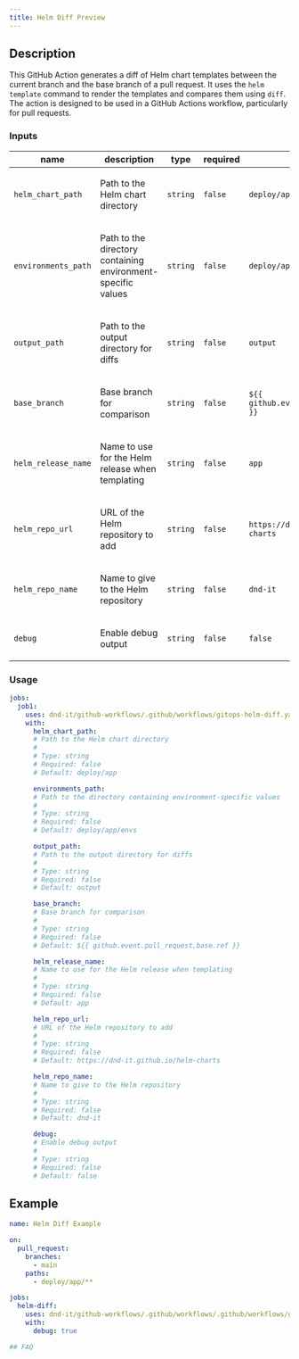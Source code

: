 ```yaml
---
title: Helm Diff Preview
---
```


## Description

This GitHub Action generates a diff of Helm chart templates between the current branch and the base branch of a pull request. It uses the `helm template` command to render the templates and compares them using `diff`. The action is designed to be used in a GitHub Actions workflow, particularly for pull requests.

<!-- action-docs-inputs source=".github/workflows/gitops-helm-diff.yaml" -->
### Inputs

| name | description | type | required | default |
| --- | --- | --- | --- | --- |
| `helm_chart_path` | <p>Path to the Helm chart directory</p> | `string` | `false` | `deploy/app` |
| `environments_path` | <p>Path to the directory containing environment-specific values</p> | `string` | `false` | `deploy/app/envs` |
| `output_path` | <p>Path to the output directory for diffs</p> | `string` | `false` | `output` |
| `base_branch` | <p>Base branch for comparison</p> | `string` | `false` | `${{ github.event.pull_request.base.ref }}` |
| `helm_release_name` | <p>Name to use for the Helm release when templating</p> | `string` | `false` | `app` |
| `helm_repo_url` | <p>URL of the Helm repository to add</p> | `string` | `false` | `https://dnd-it.github.io/helm-charts` |
| `helm_repo_name` | <p>Name to give to the Helm repository</p> | `string` | `false` | `dnd-it` |
| `debug` | <p>Enable debug output</p> | `string` | `false` | `false` |
<!-- action-docs-inputs source=".github/workflows/gitops-helm-diff.yaml" -->

<!-- action-docs-outputs source=".github/workflows/gitops-helm-diff.yaml" -->

<!-- action-docs-outputs source=".github/workflows/gitops-helm-diff.yaml" -->

<!-- action-docs-usage source=".github/workflows/gitops-helm-diff.yaml" project="dnd-it/github-workflows/.github/workflows/gitops-helm-diff.yaml" version="v2" -->
### Usage

```yaml
jobs:
  job1:
    uses: dnd-it/github-workflows/.github/workflows/gitops-helm-diff.yaml@v2
    with:
      helm_chart_path:
      # Path to the Helm chart directory
      #
      # Type: string
      # Required: false
      # Default: deploy/app

      environments_path:
      # Path to the directory containing environment-specific values
      #
      # Type: string
      # Required: false
      # Default: deploy/app/envs

      output_path:
      # Path to the output directory for diffs
      #
      # Type: string
      # Required: false
      # Default: output

      base_branch:
      # Base branch for comparison
      #
      # Type: string
      # Required: false
      # Default: ${{ github.event.pull_request.base.ref }}

      helm_release_name:
      # Name to use for the Helm release when templating
      #
      # Type: string
      # Required: false
      # Default: app

      helm_repo_url:
      # URL of the Helm repository to add
      #
      # Type: string
      # Required: false
      # Default: https://dnd-it.github.io/helm-charts

      helm_repo_name:
      # Name to give to the Helm repository
      #
      # Type: string
      # Required: false
      # Default: dnd-it

      debug:
      # Enable debug output
      #
      # Type: string
      # Required: false
      # Default: false
```
<!-- action-docs-usage source=".github/workflows/gitops-helm-diff.yaml" project="dnd-it/github-workflows/.github/workflows/gitops-helm-diff.yaml" version="v2" -->

## Example

```yaml
name: Helm Diff Example

on:
  pull_request:
    branches:
      - main
    paths:
      - deploy/app/**

jobs:
  helm-diff:
    uses: dnd-it/github-workflows/.github/workflows/.github/workflows/gitops-helm-diff.yaml@v2
    with:
      debug: true

## FAQ
